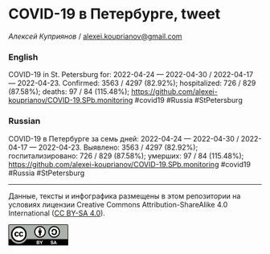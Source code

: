 COVID-19 в Петербурге, tweet
============================

*Алексей Куприянов* /
<a href="mailto:alexei.kouprianov@gmail.com" class="email">alexei.kouprianov@gmail.com</a>

### English

COVID-19 in St. Petersburg for: 2022-04-24 — 2022-04-30 / 2022-04-17 —
2022-04-23. Сonfirmed: 3563 / 4297 (82.92%); hospitalized: 726 / 829
(87.58%); deaths: 97 / 84 (115.48%);
<a href="https://github.com/alexei-kouprianov/COVID-19.SPb.monitoring" class="uri">https://github.com/alexei-kouprianov/COVID-19.SPb.monitoring</a>
\#covid19 \#Russia \#StPetersburg

### Russian

COVID-19 в Петербурге за семь дней: 2022-04-24 — 2022-04-30 / 2022-04-17
— 2022-04-23. Выявлено: 3563 / 4297 (82.92%); госпитализировано: 726 /
829 (87.58%); умерших: 97 / 84 (115.48%);
<a href="https://github.com/alexei-kouprianov/COVID-19.SPb.monitoring" class="uri">https://github.com/alexei-kouprianov/COVID-19.SPb.monitoring</a>
\#covid19 \#Russia \#StPetersburg

------------------------------------------------------------------------

Данные, тексты и инфографика размещены в этом репозитории на условиях
лицензии Creative Commons Attribution-ShareAlike 4.0 International ([CC
BY-SA 4.0](https://creativecommons.org/licenses/by-sa/4.0/)).

![](../misc/CC-BY-SA-icon.png "CC-BY-SA")
